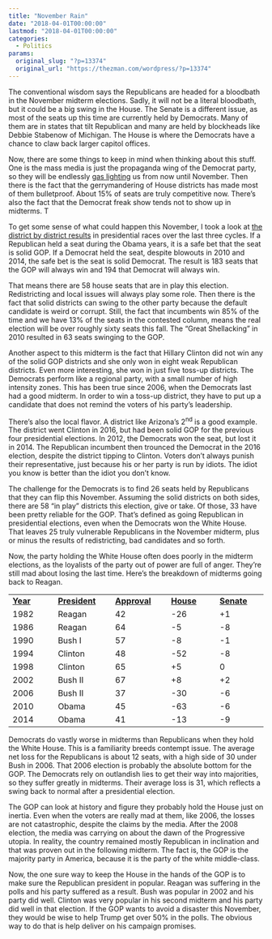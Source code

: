 ```yaml
---
title: "November Rain"
date: "2018-04-01T00:00:00"
lastmod: "2018-04-01T00:00:00"
categories:
  - Politics
params:
  original_slug: "?p=13374"
  original_url: "https://thezman.com/wordpress/?p=13374"
---
```


The conventional wisdom says the Republicans are headed for a bloodbath
in the November midterm elections. Sadly, it will not be a literal
bloodbath, but it could be a big swing in the House. The Senate is a
different issue, as most of the seats up this time are currently held by
Democrats. Many of them are in states that tilt Republican and many are
held by blockheads like Debbie Stabenow of Michigan. The House is where
the Democrats have a chance to claw back larger capitol offices.

Now, there are some things to keep in mind when thinking about this
stuff. One is the mass media is just the propaganda wing of the Democrat
party, so they will be endlessly <a
href="https://www.politico.com/story/2018/02/05/2018-fundraising-democrats-republicans-389868"
rel="noopener" target="_blank">gas lighting</a> us from now until
November. Then there is the fact that the gerrymandering of House
districts has made most of them bulletproof. About 15% of seats are
truly competitive now. There’s also the fact that the Democrat freak
show tends not to show up in midterms. T

To get some sense of what could happen this November, I took a look at
<a
href="https://transition.fec.gov/pubrec/fe2008/federalelections2008.shtml"
rel="noopener" target="_blank">the district by district results</a> in
presidential races over the last three cycles. If a Republican held a
seat during the Obama years, it is a safe bet that the seat is solid
GOP. If a Democrat held the seat, despite blowouts in 2010 and 2014, the
safe bet is the seat is solid Democrat. The result is 183 seats that the
GOP will always win and 194 that Democrat will always win.

That means there are 58 house seats that are in play this election.
Redistricting and local issues will always play some role. Then there is
the fact that solid districts can swing to the other party because the
default candidate is weird or corrupt. Still, the fact that incumbents
win 85% of the time and we have 13% of the seats in the contested
column, means the real election will be over roughly sixty seats this
fall. The “Great Shellacking” in 2010 resulted in 63 seats swinging to
the GOP.

Another aspect to this midterm is the fact that Hillary Clinton did not
win any of the solid GOP districts and she only won in eight weak
Republican districts. Even more interesting, she won in just five
toss-up districts. The Democrats perform like a regional party, with a
small number of high intensity zones. This has been true since 2006,
when the Democrats last had a good midterm. In order to win a toss-up
district, they have to put up a candidate that does not remind the
voters of his party’s leadership.

There’s also the local flavor. A district like Arizona’s 2<sup>nd</sup>
is a good example. The district went Clinton in 2016, but had been solid
GOP for the previous four presidential elections. In 2012, the Democrats
won the seat, but lost it in 2014. The Republican incumbent then
trounced the Democrat in the 2016 election, despite the district tipping
to Clinton. Voters don’t always punish their representative, just
because his or her party is run by idiots. The idiot you know is better
than the idiot you don’t know.

The challenge for the Democrats is to find 26 seats held by Republicans
that they can flip this November. Assuming the solid districts on both
sides, there are 58 “in play” districts this election, give or take. Of
those, 33 have been pretty reliable for the GOP. That’s defined as going
Republican in presidential elections, even when the Democrats won the
White House. That leaves 25 truly vulnerable Republicans in the November
midterm, plus or minus the results of redistricting, bad candidates and
so forth.

Now, the party holding the White House often does poorly in the midterm
elections, as the loyalists of the party out of power are full of anger.
They’re still mad about losing the last time. Here’s the breakdown of
midterms going back to Reagan.

<table>
<tbody>
<tr class="odd">
<td width="122"><strong><u>Year</u></strong></td>
<td width="131"><strong><u>President</u></strong></td>
<td width="130"><strong><u>Approval</u></strong></td>
<td width="125"><strong><u>House</u></strong></td>
<td width="115"><strong><u>Senate</u></strong></td>
</tr>
<tr class="even">
<td width="122">1982</td>
<td width="131">Reagan</td>
<td width="130">42</td>
<td width="125">-26</td>
<td width="115">+1</td>
</tr>
<tr class="odd">
<td width="122">1986</td>
<td width="131">Reagan</td>
<td width="130">64</td>
<td width="125">-5</td>
<td width="115">-8</td>
</tr>
<tr class="even">
<td width="122">1990</td>
<td width="131">Bush I</td>
<td width="130">57</td>
<td width="125">-8</td>
<td width="115">-1</td>
</tr>
<tr class="odd">
<td width="122">1994</td>
<td width="131">Clinton</td>
<td width="130">48</td>
<td width="125">-52</td>
<td width="115">-8</td>
</tr>
<tr class="even">
<td width="122">1998</td>
<td width="131">Clinton</td>
<td width="130">65</td>
<td width="125">+5</td>
<td width="115">0</td>
</tr>
<tr class="odd">
<td width="122">2002</td>
<td width="131">Bush II</td>
<td width="130">67</td>
<td width="125">+8</td>
<td width="115">+2</td>
</tr>
<tr class="even">
<td width="122">2006</td>
<td width="131">Bush II</td>
<td width="130">37</td>
<td width="125">-30</td>
<td width="115">-6</td>
</tr>
<tr class="odd">
<td width="122">2010</td>
<td width="131">Obama</td>
<td width="130">45</td>
<td width="125">-63</td>
<td width="115">-6</td>
</tr>
<tr class="even">
<td width="122">2014</td>
<td width="131">Obama</td>
<td width="130">41</td>
<td width="125">-13</td>
<td width="115">-9</td>
</tr>
</tbody>
</table>

Democrats do vastly worse in midterms than Republicans when they hold
the White House. This is a familiarity breeds contempt issue. The
average net loss for the Republicans is about 12 seats, with a high side
of 30 under Bush in 2006. That 2006 election is probably the absolute
bottom for the GOP. The Democrats rely on outlandish lies to get their
way into majorities, so they suffer greatly in midterms. Their average
loss is 31, which reflects a swing back to normal after a presidential
election.

The GOP can look at history and figure they probably hold the House just
on inertia. Even when the voters are really mad at them, like 2006, the
losses are not catastrophic, despite the claims by the media. After the
2008 election, the media was carrying on about the dawn of the
Progressive utopia. In reality, the country remained mostly Republican
in inclination and that was proven out in the following midterm. The
fact is, the GOP is the majority party in America, because it is the
party of the white middle-class.

Now, the one sure way to keep the House in the hands of the GOP is to
make sure the Republican president in popular. Reagan was suffering in
the polls and his party suffered as a result. Bush was popular in 2002
and his party did well. Clinton was very popular in his second midterm
and his party did well in that election. If the GOP wants to avoid a
disaster this November, they would be wise to help Trump get over 50% in
the polls. The obvious way to do that is help deliver on his campaign
promises.
